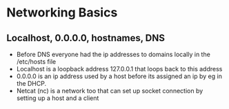 # Networking Basics
## Localhost, 0.0.0.0, hostnames, DNS
* Before DNS everyone had the ip addresses to domains locally in the /etc/hosts file
* Localhost is a loopback address 127.0.0.1 that loops back to this address
* 0.0.0.0 is an ip address used by a host before its assigned an ip by eg in the DHCP.
* Netcat (nc) is a network too that can set up socket connection by setting up a host and a client
